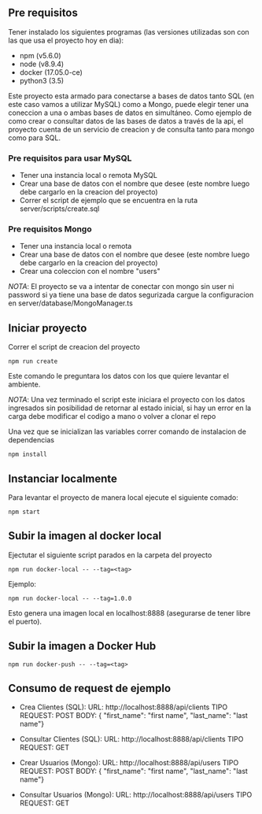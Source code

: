
 
## Pre requisitos 

Tener instalado los siguientes programas (las versiones utilizadas son con las que usa el proyecto hoy en dia):
- npm (v5.6.0)
- node (v8.9.4)
- docker (17.05.0-ce)
- python3 (3.5)

Este proyecto esta armado para conectarse a bases de datos tanto SQL (en este caso vamos a utilizar MySQL) como a Mongo, puede elegir tener una coneccion a una o ambas bases de datos en simultáneo.
Como ejemplo de como crear o consultar datos de las bases de datos a través de la api, el proyecto cuenta de un servicio de creacion y de consulta tanto para mongo como para SQL.

### Pre requisitos para usar MySQL

- Tener una instancia local o remota MySQL 
- Crear una base de datos con el nombre que desee (este nombre luego debe cargarlo en la creacion del proyecto)
- Correr el script de ejemplo que se encuentra en la ruta server/scripts/create.sql

### Pre requisitos Mongo
- Tener una instancia local o remota
- Crear una base de datos con el nombre que desee (este nombre luego debe cargarlo en la creacion del proyecto)
- Crear una coleccion con el nombre "users"

*NOTA*: El proyecto se va a intentar de conectar con mongo sin user ni password si ya tiene una base de datos segurizada cargue la configuracion en server/database/MongoManager.ts

## Iniciar proyecto

Correr el script de creacion del proyecto

	npm run create

Este comando le preguntara los datos con los que quiere levantar el ambiente. 

*NOTA*: Una vez terminado el script este iniciara el proyecto con los datos ingresados sin posibilidad de retornar al estado inicial, si hay un error en la carga debe modificar el codigo a mano o volver a clonar el repo 

Una vez que se inicializan las variables correr comando de instalacion de dependencias

	npm install
	
## Instanciar localmente

Para levantar el proyecto de manera local ejecute el siguiente comado:

	npm start

  
## Subir la imagen al docker local

Ejectutar el siguiente script parados en la carpeta del proyecto
 
	npm run docker-local -- --tag=<tag>

Ejemplo: 
		
	npm run docker-local -- --tag=1.0.0

Esto genera una imagen local en localhost:8888 (asegurarse de tener libre el puerto). 

## Subir la imagen a Docker Hub

	npm run docker-push -- --tag=<tag>
      
## Consumo de request de ejemplo 

- Crea Clientes (SQL): 
URL: http://localhost:8888/api/clients
TIPO REQUEST: POST
BODY: {	"first_name": "first name", "last_name": "last name"}

- Consultar Clientes (SQL):
URL: http://localhost:8888/api/clients
TIPO REQUEST: GET

- Crear Usuarios (Mongo):
URL: http://localhost:8888/api/users
TIPO REQUEST: POST
BODY: {	"first_name": "first name", "last_name": "last name"}

- Consultar Usuarios (Mongo):
URL: http://localhost:8888/api/users
TIPO REQUEST: GET
		

